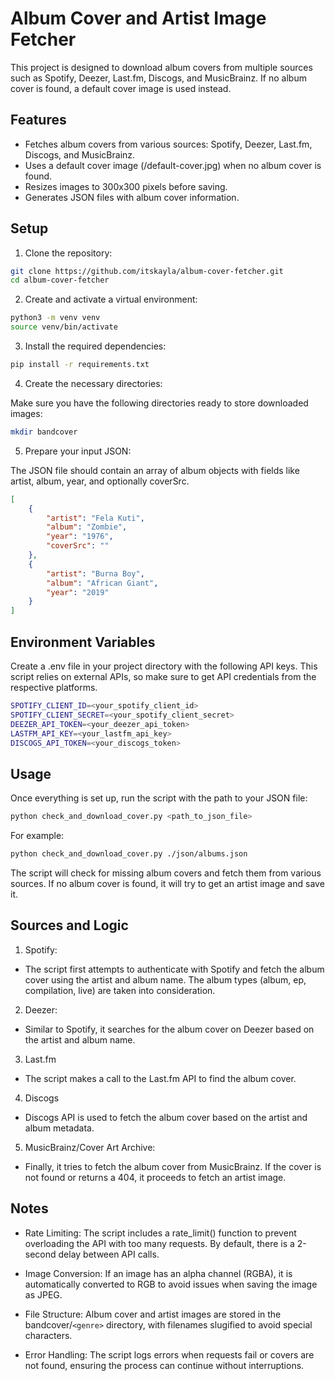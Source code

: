 # Album Cover and Artist Image Fetcher

This project is designed to download album covers from multiple sources such as Spotify, Deezer, Last.fm, Discogs, and MusicBrainz. If no album cover is found, a default cover image is used instead.

## Features

- Fetches album covers from various sources: Spotify, Deezer, Last.fm, Discogs, and MusicBrainz.
- Uses a default cover image (/default-cover.jpg) when no album cover is found.
- Resizes images to 300x300 pixels before saving.
- Generates JSON files with album cover information.

## Setup

1. Clone the repository:

```bash
git clone https://github.com/itskayla/album-cover-fetcher.git
cd album-cover-fetcher
```

2. Create and activate a virtual environment:

```bash
python3 -m venv venv
source venv/bin/activate
```

3. Install the required dependencies:

```bash
pip install -r requirements.txt
```

4. Create the necessary directories:

Make sure you have the following directories ready to store downloaded images:

```bash
mkdir bandcover
````

5. Prepare your input JSON:

The JSON file should contain an array of album objects with fields like artist, album, year, and optionally coverSrc.

```json
[
    {
        "artist": "Fela Kuti",
        "album": "Zombie",
        "year": "1976",
        "coverSrc": ""
    },
    {
        "artist": "Burna Boy",
        "album": "African Giant",
        "year": "2019"
    }
]
```

## Environment Variables

Create a .env file in your project directory with the following API keys. This script relies on external APIs, so make sure to get API credentials from the respective platforms.

``` bash
SPOTIFY_CLIENT_ID=<your_spotify_client_id>
SPOTIFY_CLIENT_SECRET=<your_spotify_client_secret>
DEEZER_API_TOKEN=<your_deezer_api_token>
LASTFM_API_KEY=<your_lastfm_api_key>
DISCOGS_API_TOKEN=<your_discogs_token>
```

## Usage

Once everything is set up, run the script with the path to your JSON file:

```bash
python check_and_download_cover.py <path_to_json_file>
```

For example:

```bash
python check_and_download_cover.py ./json/albums.json
```

The script will check for missing album covers and fetch them from various sources. If no album cover is found, it will try to get an artist image and save it.

## Sources and Logic

1. Spotify:

- The script first attempts to authenticate with Spotify and fetch the album cover using the artist and album name. The album types (album, ep, compilation, live) are taken into consideration.

2. Deezer:

- Similar to Spotify, it searches for the album cover on Deezer based on the artist and album name.

3. Last.fm

- The script makes a call to the Last.fm API to find the album cover.

4. Discogs

- Discogs API is used to fetch the album cover based on the artist and album metadata.

5. MusicBrainz/Cover Art Archive:

- Finally, it tries to fetch the album cover from MusicBrainz. If the cover is not found or returns a 404, it proceeds to fetch an artist image.

## Notes

- Rate Limiting: The script includes a rate_limit() function to prevent overloading the API with too many requests. By default, there is a 2-second delay between API calls.

- Image Conversion: If an image has an alpha channel (RGBA), it is automatically converted to RGB to avoid issues when saving the image as JPEG.

- File Structure: Album cover and artist images are stored in the bandcover/`<genre>` directory, with filenames slugified to avoid special characters.

- Error Handling: The script logs errors when requests fail or covers are not found, ensuring the process can continue without interruptions.
